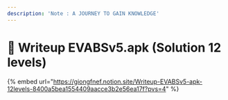 ```yaml
---
description: 'Note : A JOURNEY TO GAIN KNOWLEDGE'
---
```


# 📲 Writeup EVABSv5.apk (Solution 12 levels)

{% embed url="https://giongfnef.notion.site/Writeup-EVABSv5-apk-12levels-8400a5bea1554409aacce3b2e56ea17f?pvs=4" %}
